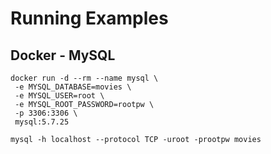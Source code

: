 # Running Examples


## Docker - MySQL

```shell
docker run -d --rm --name mysql \
 -e MYSQL_DATABASE=movies \
 -e MYSQL_USER=root \
 -e MYSQL_ROOT_PASSWORD=rootpw \
 -p 3306:3306 \
 mysql:5.7.25
```

```shell
mysql -h localhost --protocol TCP -uroot -prootpw movies
```